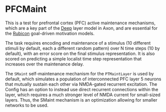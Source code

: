 # PFCMaint

This is a test for prefrontal cortex (PFC) active maintenance mechanisms, which are a key part of the [Deep](../../Deep.md) layer model in Axon, and are essential for the [Rubicon](../../Rubicon.md) goal-driven motivation models.

The task requires encoding and maintenance of a stimulus (10 different stimuli by default, each a different random pattern) over N time steps (10 by default), with an error score on the final stimulus representation.  It is also scored on predicting a simple localist time step representation that increases over the maintenance delay.

The `SMaint` self-maintenance mechanism for the `PTMaintLayer` is used by default, which simulates a population of interconnected PFC layer 5 neurons that mutually sustain each other via NMDA-gated recurrent excitation.  The Config has an option to instead use direct recurrent connections within the layer, which requires a much stronger level of NMDA current for small-sized layers.  Thus, the SMaint mechanism is an optimization allowing for smaller networks to be used.


